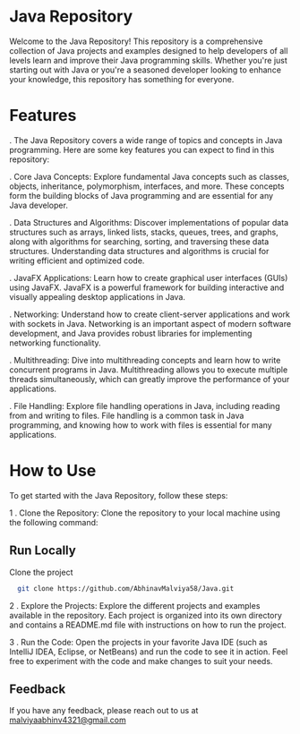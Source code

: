 
# Java Repository

Welcome to the Java Repository! This repository is a comprehensive collection of Java projects and examples designed to help developers of all levels learn and improve their Java programming skills. Whether you're just starting out with Java or you're a seasoned developer looking to enhance your knowledge, this repository has something for everyone.

# Features

. The Java Repository covers a wide range of topics and concepts in Java programming. Here are some key features you can expect to find in this repository:

. Core Java Concepts: Explore fundamental Java concepts such as classes, objects, inheritance, polymorphism, interfaces, and more. These concepts form the building blocks of Java programming and are essential for any Java developer.

. Data Structures and Algorithms: Discover implementations of popular data structures such as arrays, linked lists, stacks, queues, trees, and graphs, along with algorithms for searching, sorting, and traversing these data structures. Understanding data structures and algorithms is crucial for writing efficient and optimized code.

. JavaFX Applications: Learn how to create graphical user interfaces (GUIs) using JavaFX. JavaFX is a powerful framework for building interactive and visually appealing desktop applications in Java.

. Networking: Understand how to create client-server applications and work with sockets in Java. Networking is an important aspect of modern software development, and Java provides robust libraries for implementing networking functionality.

. Multithreading: Dive into multithreading concepts and learn how to write concurrent programs in Java. Multithreading allows you to execute multiple threads simultaneously, which can greatly improve the performance of your applications.

. File Handling: Explore file handling operations in Java, including reading from and writing to files. File handling is a common task in Java programming, and knowing how to work with files is essential for many applications.

# How to Use
To get started with the Java Repository, follow these steps:

1 . Clone the Repository: Clone the repository to your local machine using the following command:

## Run Locally

Clone the project

```bash
  git clone https://github.com/AbhinavMalviya58/Java.git
```
2 . Explore the Projects: Explore the different projects and examples available in the repository. Each project is organized into its own directory and contains a README.md file with instructions on how to run the project.

3 . Run the Code: Open the projects in your favorite Java IDE (such as IntelliJ IDEA, Eclipse, or NetBeans) and run the code to see it in action. Feel free to experiment with the code and make changes to suit your needs.
## Feedback

If you have any feedback, please reach out to us at malviyaabhinv4321@gmail.com


